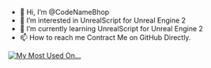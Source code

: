 - 👋 Hi, I’m @CodeNameBhop
- 👀 I’m interested in UnrealScript for Unreal Engine 2
- 🌱 I’m currently learning UnrealScript for Unreal Engine 2
- 📫 How to reach me Contract Me on GitHub Directly.

[![My Most Used On...](https://github-readme-stats.vercel.app/api/top-langs/?username=codenamebhop)](https://github.com/anuraghazra/github-readme-stats)

<!---
CodeNameBhop/CodeNameBhop is a ✨ special ✨ repository because its `README.md` (this file) appears on your GitHub profile.
You can click the Preview link to take a look at your changes.
--->
